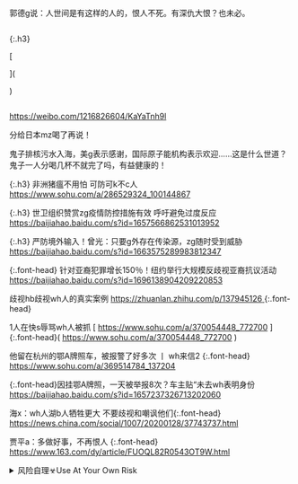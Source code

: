 ```note
```

郭德g说：人世间是有这样的人的，恨人不死。有深仇大恨？也未必。

```note
```

{:.h3}

[

](

)
```tip
```

[
https://weibo.com/1216826604/KaYaTnh9l
](
https://weibo.com/1216826604/KaYaTnh9l
)

分给日本mz喝了再说！

鬼子排核污水入海，美g表示感谢，国际原子能机构表示欢迎……这是什么世道？鬼子一人分喝几杯不就完了吗，有益健康的！

{:.h3}
非洲猪瘟不用怕 可防可k不c人
[
https://www.sohu.com/a/286529324_100144867
](
https://www.sohu.com/a/286529324_100144867
)

{:.h3}
世卫组织赞赏zg疫情防控措施有效 呼吁避免过度反应
[
https://baijiahao.baidu.com/s?id=1657566862531013952
](
https://baijiahao.baidu.com/s?id=1657566862531013952
)

{:.h3}
严防境外输入！曾光：只要g外存在传染源，zg随时受到威胁
[
https://baijiahao.baidu.com/s?id=1663575289983812347
](
https://baijiahao.baidu.com/s?id=1663575289983812347
)

{:.font-head}
针对亚裔犯罪增长150％！纽约举行大规模反歧视亚裔抗议活动
[
https://baijiahao.baidu.com/s?id=1696138904209220853
](
https://baijiahao.baidu.com/s?id=1696138904209220853
)

歧视hb歧视wh人的真实案例
[
https://zhuanlan.zhihu.com/p/137945126
](
https://zhuanlan.zhihu.com/p/137945126
)
{:.font-head}

1人在快s辱骂wh人被抓
[
https://www.sohu.com/a/370054448_772700
]{:.font-head}(
https://www.sohu.com/a/370054448_772700
)

他留在杭州的鄂A牌照车，被报警了好多次 丨 wh来信2
{:.font-head}
[
https://www.sohu.com/a/369514784_137204
](
https://www.sohu.com/a/369514784_137204
)

{:.font-head}因挂鄂A牌照，一天被举报8次？车主贴“未去wh表明身份
[
https://baijiahao.baidu.com/s?id=1657237326713202060
](
https://baijiahao.baidu.com/s?id=1657237326713202060
)

海x：wh人湖b人牺牲更大 不要歧视和嘲讽他们{:.font-head}
[
https://news.china.com/social/1007/20200128/37743737.html
](
https://news.china.com/social/1007/20200128/37743737.html
)

贾平a：多做好事，不再恨人
{:.font-head}[
https://www.163.com/dy/article/FUOQL82R0543OT9W.html
](
https://www.163.com/dy/article/FUOQL82R0543OT9W.html
)

<details>
	<summary>风险自理☣Use At Your Own Risk</summary>

Oracle1
　现在外面抓wh人，咋办啊
~~https://weibo.com/6616702989/IrRF2dQcx~~

  <br>
  全g范围对在逃wh人进行抓捕
  <br>
  https://tieba.baidu.com/p/6464630367
  <br>
  深海女　
　非常奇葩的是，当wh人在全g被围追堵截，沿途不准住宿和加油的情况下，全g上下一片标语海洋，高喊，wh加油！
　　什么高调口号都没有用，在利害面前，人人精分，说翻脸就翻脸。

  <br>
网上的你们：wh加油！现实的你们：wh人抓起来！
  <br>
https://tieba.baidu.com/p/6473496907
  <br>

<br>
我们这边现在抓一个wh人奖励500快钱
<br>
https://tieba.baidu.com/p/6469275112
<br>

</details>
